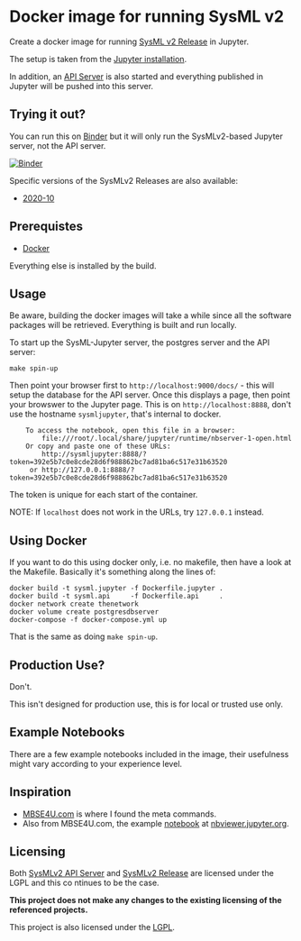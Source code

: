 # Docker image for running SysML v2

Create a docker image for running [SysML v2 Release](https://github.com/Systems-Modeling/SysML-v2-Release) in Jupyter.

The setup is taken from the [Jupyter installation](https://github.com/Systems-Modeling/SysML-v2-Release/tree/master/install/jupyter).

In addition, an [API Server](https://github.com/Systems-Modeling/SysML-v2-API-Services) is also started and everything published in Jupyter will be pushed into this server.

## Trying it out?

You can run this on [Binder](https://mybinder.org) but it will only run the SysMLv2-based Jupyter server, not the API server.

[![Binder](https://mybinder.org/badge_logo.svg)](https://mybinder.org/v2/gh/gorenje/sysmlv2-jupyter-docker/HEAD)

Specific versions of the SysMLv2 Releases are also available:

- [2020-10](https://mybinder.org/v2/gh/gorenje/sysmlv2-jupyter-docker/2020-10)

## Prerequistes

- [Docker](https://www.docker.com/)

Everything else is installed by the build.

## Usage

Be aware, building the docker images will take a while since all the software
packages will be retrieved. Everything is built and run locally.

To start up the SysML-Jupyter server, the postgres server and the API server:

    make spin-up

Then point your browser first to ```http://localhost:9000/docs/``` - this will setup
the database for the API server. Once this displays a page, then point your
browswer to the Jupyter page. This is on ```http://localhost:8888```,
don't use the hostname ```sysmljupyter```, that's internal to docker.

```
    To access the notebook, open this file in a browser:
        file:///root/.local/share/jupyter/runtime/nbserver-1-open.html
    Or copy and paste one of these URLs:
        http://sysmljupyter:8888/?token=392e5b7c0e8cde28d6f988862bc7ad81ba6c517e31b63520
     or http://127.0.0.1:8888/?token=392e5b7c0e8cde28d6f988862bc7ad81ba6c517e31b63520
```

The token is unique for each start of the container.

NOTE: If `localhost` does not work in the URLs, try `127.0.0.1` instead.

## Using Docker

If you want to do this using docker only, i.e. no makefile, then have a
look at the Makefile. Basically it's something along the lines of:

    docker build -t sysml.jupyter -f Dockerfile.jupyter .
    docker build -t sysml.api     -f Dockerfile.api     .
    docker network create thenetwork
    docker volume create postgresdbserver
    docker-compose -f docker-compose.yml up

That is the same as doing ```make spin-up```.

## Production Use?

Don't.

This isn't designed for production use, this is for local or trusted use only.

## Example Notebooks

There are a few example notebooks included in the image, their usefulness
might vary according to your experience level.

## Inspiration

- [MBSE4U.com](https://mbse4u.com/2020/12/21/sysml-v2-release-whats-inside/) is where I found the meta commands.
- Also from MBSE4U.com, the example [notebook](https://nbviewer.jupyter.org/github/MBSE4U/SysMLv2JupyterBook/blob/master/SysMLv2JupyterBook.ipynb) at [nbviewer.jupyter.org](https://nbviewer.jupyter.org).

## Licensing

Both [SysMLv2 API Server](https://github.com/Systems-Modeling/SysML-v2-API-Services/blob/master/LICENSE) and [SysMLv2 Release](https://github.com/Systems-Modeling/SysML-v2-Release/blob/master/LICENSE) are licensed under the LGPL and this co
ntinues to be the case.

**This project does not make any changes to the existing licensing of the referenced projects.**

This project is also licensed under the [LGPL](/LICENSE).
